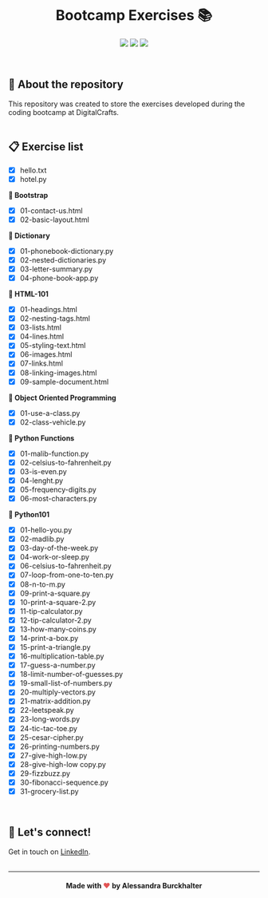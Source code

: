 # <div align="center"> Bootcamp Exercises :books: </div>
  
<p align="center">
<img src="https://img.shields.io/github/languages/count/alessandraburckhalter/Bootcamp-Exercises?color=green"> <img src="https://img.shields.io/github/languages/top/alessandraburckhalter/Bootcamp-Exercises?color=green"> <img src="https://img.shields.io/github/last-commit/alessandraburckhalter/Bootcamp-Exercises?color=green"></p>
<br>

## :book: About the repository
This repository was created to store the exercises developed during the coding bootcamp at DigitalCrafts.
<br>
<br>
## :clipboard: Exercise list
- [x] hello.txt
- [x] hotel.py

**:open_file_folder: Bootstrap**
- [x] 01-contact-us.html
- [x] 02-basic-layout.html

**:open_file_folder: Dictionary**
- [x] 01-phonebook-dictionary.py
- [x] 02-nested-dictionaries.py
- [x] 03-letter-summary.py
- [x] 04-phone-book-app.py

**:open_file_folder: HTML-101**
- [x] 01-headings.html
- [x] 02-nesting-tags.html
- [x] 03-lists.html
- [x] 04-lines.html
- [x] 05-styling-text.html
- [x] 06-images.html
- [x] 07-links.html
- [x] 08-linking-images.html
- [x] 09-sample-document.html

**:open_file_folder: Object Oriented Programming**
- [x] 01-use-a-class.py
- [x] 02-class-vehicle.py

**:open_file_folder: Python Functions**
- [x] 01-malib-function.py
- [x] 02-celsius-to-fahrenheit.py
- [x] 03-is-even.py
- [x] 04-lenght.py
- [x] 05-frequency-digits.py
- [x] 06-most-characters.py

**:open_file_folder: Python101**
- [x] 01-hello-you.py
- [x] 02-madlib.py
- [x] 03-day-of-the-week.py
- [x] 04-work-or-sleep.py
- [x] 06-celsius-to-fahrenheit.py
- [x] 07-loop-from-one-to-ten.py
- [x] 08-n-to-m.py
- [x] 09-print-a-square.py
- [x] 10-print-a-square-2.py
- [x] 11-tip-calculator.py
- [x] 12-tip-calculator-2.py
- [x] 13-how-many-coins.py
- [x] 14-print-a-box.py
- [x] 15-print-a-triangle.py
- [x] 16-multiplication-table.py
- [x] 17-guess-a-number.py
- [x] 18-limit-number-of-guesses.py
- [x] 19-small-list-of-numbers.py
- [x] 20-multiply-vectors.py
- [x] 21-matrix-addition.py
- [x] 22-leetspeak.py
- [x] 23-long-words.py
- [x] 24-tic-tac-toe.py
- [x] 25-cesar-cipher.py
- [x] 26-printing-numbers.py
- [x] 27-give-high-low.py
- [x] 28-give-high-low copy.py
- [x] 29-fizzbuzz.py
- [x] 30-fibonacci-sequence.py
- [x] 31-grocery-list.py

<br>

## :wave: Let's connect!
Get in touch on [LinkedIn](https://www.linkedin.com/in/alessandra-burckhalter/).
<br /> 
<br /> 

****
####  <div align="center">Made with <span style="color: #e25555;">&#9829;</span> by Alessandra Burckhalter</div>

